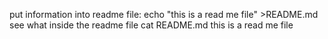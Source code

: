 put information into readme file:
    echo "this is a read me file" >README.md
see what inside the readme file
    cat README.md
this is a read me file
